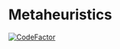 # Metaheuristics
[![CodeFactor](https://www.codefactor.io/repository/github/danitico/metaheuristics/badge)](https://www.codefactor.io/repository/github/danitico/metaheuristics)
